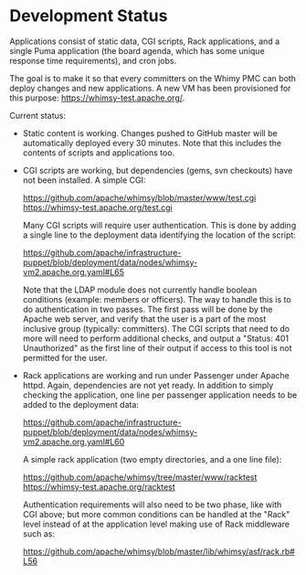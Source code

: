Development Status
==================

Applications consist of static data, CGI scripts, Rack applications, and a
single Puma application (the board agenda, which has some unique response time
requirements), and cron jobs.

The goal is to make it so that every committers on the Whimy PMC can both
deploy changes and new applications.  A new VM has been provisioned for this
purpose: https://whimsy-test.apache.org/.

Current status:

 * Static content is working.  Changes pushed to GitHub master will be
   automatically deployed every 30 minutes.  Note that this includes the
   contents of scripts and applications too.
  
 * CGI scripts are working, but dependencies (gems, svn checkouts) have not
   been installed.  A simple CGI:

    https://github.com/apache/whimsy/blob/master/www/test.cgi
    https://whimsy-test.apache.org/test.cgi

   Many CGI scripts will require user authentication.  This is done by adding
   a single line to the deployment data identifying the location of the
   script:

    https://github.com/apache/infrastructure-puppet/blob/deployment/data/nodes/whimsy-vm2.apache.org.yaml#L65

   Note that the LDAP module does not currently handle boolean conditions
   (example: members or officers).  The way to handle this is to do
   authentication in two passes.  The first pass will be done by the Apache
   web server, and verify that the user is a part of the most inclusive group
   (typically: committers).  The CGI scripts that need to do more will need to
   perform additional checks, and output a "Status: 401 Unauthorized" as the
   first line of their output if access to this tool is not permitted for the
   user.

 * Rack applications are working and run under Passenger under Apache httpd.
   Again, dependencies are not yet ready.  In addition to simply checking the
   application, one line per passenger application needs to be added to the
   deployment data:

    https://github.com/apache/infrastructure-puppet/blob/deployment/data/nodes/whimsy-vm2.apache.org.yaml#L60

   A simple rack application (two empty directories, and a one line file):

    https://github.com/apache/whimsy/tree/master/www/racktest
    https://whimsy-test.apache.org/racktest

   Authentication requirements will also need to be two phase, like with CGI
   above; but more common conditions can be handled at the "Rack" level
   instead of at the application level making use of Rack middleware such as:

    https://github.com/apache/whimsy/blob/master/lib/whimsy/asf/rack.rb#L56
